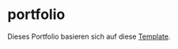 # portfolio

Dieses Portfolio basieren sich auf diese [Template](https://www.w3schools.com/w3css/tryw3css_templates_dark_portfolio.htm#contact).

